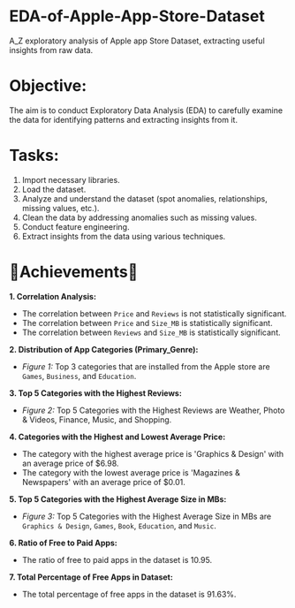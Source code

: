 # EDA-of-Apple-App-Store-Dataset
A_Z exploratory analysis of Apple app Store Dataset, extracting useful insights from raw data.

# **Objective:**
The aim is to conduct Exploratory Data Analysis (EDA) to carefully examine the data for identifying patterns and extracting insights from it.

# **Tasks:**
1. Import necessary libraries.
2. Load the dataset.
3. Analyze and understand the dataset (spot anomalies, relationships, missing values, etc.).
4. Clean the data by addressing anomalies such as missing values.
5. Conduct feature engineering.
6. Extract insights from the data using various techniques.

# **🎯Achievements🤩**
**1. Correlation Analysis:**
   - The correlation between `Price` and `Reviews` is not statistically significant.
   - The correlation between `Price` and `Size_MB` is statistically significant.
   - The correlation between `Reviews` and `Size_MB` is statistically significant.

**2. Distribution of App Categories (Primary_Genre):**
   - *Figure 1:* Top 3 categories that are installed from the Apple store are `Games`, `Business`, and `Education`.

**3. Top 5 Categories with the Highest Reviews:**
   - *Figure 2:* Top 5 Categories with the Highest Reviews are Weather, Photo & Videos, Finance, Music, and Shopping.

**4. Categories with the Highest and Lowest Average Price:**
   - The category with the highest average price is 'Graphics & Design' with an average price of $6.98.
   - The category with the lowest average price is 'Magazines & Newspapers' with an average price of $0.01.

**5. Top 5 Categories with the Highest Average Size in MBs:**
   - *Figure 3:* Top 5 Categories with the Highest Average Size in MBs are `Graphics & Design`, `Games`, `Book`, `Education`, and `Music`.

**6. Ratio of Free to Paid Apps:**
   - The ratio of free to paid apps in the dataset is 10.95.

**7. Total Percentage of Free Apps in Dataset:**
   - The total percentage of free apps in the dataset is 91.63%.

